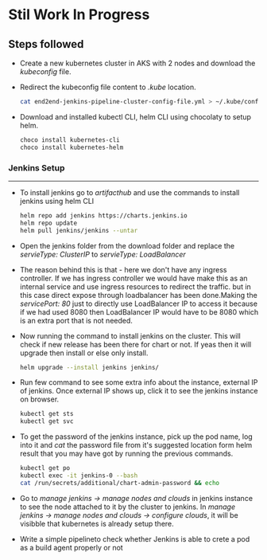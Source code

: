 # Stil Work In Progress

## Steps followed

- Create a new kubernetes cluster in AKS with 2 nodes and download the _kubeconfig_ file.
- Redirect the kubeconfig file content to _.kube_ location.

    ```bash
    cat end2end-jenkins-pipeline-cluster-config-file.yml > ~/.kube/config
    ```

- Download and installed kubectl CLI, helm CLI using chocolaty to setup helm.

    ```bash
    choco install kubernetes-cli
    choco install kubernetes-helm
    ```

### Jenkins Setup

***

- To install jenkins go to _artifacthub_ and use the commands to install jenkins using helm CLI

    ```bash
    helm repo add jenkins https://charts.jenkins.io
    helm repo update
    helm pull jenkins/jenkins --untar
    ```

- Open the jenkins folder from the download folder and replace the _servieType: ClusterIP_ to _servieType: LoadBalancer_
- The reason behind this is that - here we don't have any ingress controller. If we has ingress controller we would have make this as an internal service and use ingress resources to redirect the traffic. but in this case direct expose through loadbalancer has been done.Making the _servicePort: 80_ just to directly use LoadBalancer IP to access it because if we had used 8080 then LoadBalancer IP would have to be 8080 which is an extra port that is not needed.
- Now running the command to install jenkins on the cluster. This will check if new release has been there for chart or not. If yeas then it will upgrade then install or else only install.

    ```bash
    helm upgrade --install jenkins jenkins/
    ```

- Run few command to see some extra info about the instance, external IP of jenkins. Once external IP shows up, click it to see the jenkins instance on browser.

    ```bash
    kubectl get sts
    kubectl get svc
    ```

- To get the password of the jenkins instance, pick up the pod name, log into it and _cat_ the password file from it's suggested location form helm result that you may have got by running the previous commands.

    ```bash
    kubectl get po
    kubectl exec -it jenkins-0 --bash
    cat /run/secrets/additional/chart-admin-password && echo
    ```

- Go to _manage jenkins -> manage nodes and clouds_ in jenkins instance to see the node attached to it by the cluster to jenkins. In
_manage jenkins -> manage nodes and clouds -> configure clouds_, it will be visibble that kubernetes is already setup there.
- Write a simple pipelineto check whether Jenkins is able to crete a pod as a build agent properly or not